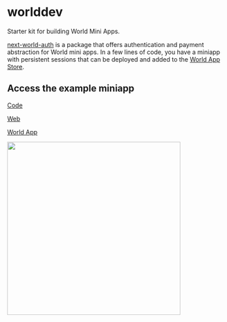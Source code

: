 # worlddev

Starter kit for building World Mini Apps.

[next-world-auth](https://www.npmjs.com/package/next-world-auth) is a package that offers authentication and payment abstraction for World mini apps. In a few lines of code, you have a miniapp with persistent sessions that can be deployed and added to the [World App Store](https://world.org/ecosystem).

## Access the example miniapp

[Code](https://github.com/gip/worlddev/tree/main/next-mini-app)

[Web](https://worlddev.vercel.app/)

[World App](https://worldcoin.org/mini-app?app_id=app_a963cd2077f59caf1146198685eed59a&draft_id=meta_4d75d4955b27044f4ef562e60ad09d17)

<img src="./next-mini-app/public/miniappqr.png" width="400" height="400">
